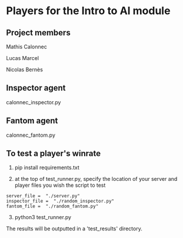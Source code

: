 # Players for the Intro to AI module

## Project members
Mathis Calonnec

Lucas Marcel

Nicolas Bernès

## Inspector agent
calonnec_inspector.py

## Fantom agent
calonnec_fantom.py

## To test a player's winrate

1) pip install requirements.txt

2) at the top of test_runner.py, specify the location of your server and player files you wish the script to test
```
server_file =  "./server.py"
inspector_file =  "./random_inspector.py"
fantom_file =  "./random_fantom.py"
```  

3) python3 test_runner.py

The results will be outputted in a 'test_results' directory.